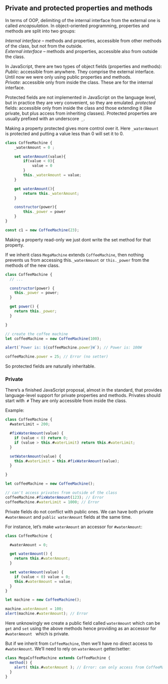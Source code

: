 ## Private and protected properties and methods
In terms of OOP, delimiting of the internal interface from the external one is called _encapsulation_.
In object-oriented programming, properties and methods are split into two groups:

_Internal interface_ – methods and properties, accessible from other methods of the class, but not from the outside.   
_External interface_ – methods and properties, accessible also from outside the class.

In JavaScript, there are two types of object fields (properties and methods):
_Public_: accessible from anywhere. They comprise the external interface. Until now we were only using public properties and methods.  
_Private_: accessible only from inside the class. These are for the internal interface.

Protected fields are not implemented in JavaScript on the language level, but in practice they are very convenient, so they are emulated.
_protected_ fields: accessible only from inside the class and those extending it (like private, but plus access from inheriting classes).
Protected properties are usually prefixed with an underscore`` _``.

Making a property protected gives more control over it. Here ``_waterAmount`` is protected and putting a value less than 0 will set it to 0. 
```js
class CoffeeMachine {
    _waterAmount = 0 ;

    set waterAmount(value){
        if(value < 0){
            value = 0
        }
        this._waterAmount = value;
    }

    get waterAmount(){
        return this._waterAmount; 
    }

    constructor(power){
        this._power = power
    }
}

const c1 = new CoffeeMachine(23);
```

Making a property read-only we just dont write the set method for that property.

If we inherit class ``MegaMachine`` extends ``CoffeeMachine``, then nothing prevents us from accessing this.``_waterAmount`` or ``this._power`` from the methods of the new class.
```js
class CoffeeMachine {
  // ...

  constructor(power) {
    this._power = power;
  }

  get power() {
    return this._power;
  }

}

// create the coffee machine
let coffeeMachine = new CoffeeMachine(100);

alert(`Power is: ${coffeeMachine.power}W`); // Power is: 100W

coffeeMachine.power = 25; // Error (no setter)
```

So protected fields are naturally inheritable.

### Private 
There’s a finished JavaScript proposal, almost in the standard, that provides language-level support for private properties and methods.
Privates should start with`` #`` They are only accessible from inside the class.

Example: 
```js
class CoffeeMachine {
  #waterLimit = 200;

  #fixWaterAmount(value) {
    if (value < 0) return 0;
    if (value > this.#waterLimit) return this.#waterLimit;
  }

  setWaterAmount(value) {
    this.#waterLimit = this.#fixWaterAmount(value);
  }

}

let coffeeMachine = new CoffeeMachine();

// can't access privates from outside of the class
coffeeMachine.#fixWaterAmount(123); // Error
coffeeMachine.#waterLimit = 1000; // Error
```
Private fields do not conflict with public ones. We can have both private `` #waterAmount`` and ``public waterAmount`` fields at the same time.

For instance, let’s make ``waterAmount`` an accessor for ``#waterAmount``:
```js
class CoffeeMachine {

  #waterAmount = 0;

  get waterAmount() {
    return this.#waterAmount;
  }

  set waterAmount(value) {
    if (value < 0) value = 0;
    this.#waterAmount = value;
  }
}

let machine = new CoffeeMachine();

machine.waterAmount = 100;
alert(machine.#waterAmount); // Error
```
Here unknowingly we create a public field called ``waterAmount`` which can be ``get`` and ``set`` using the above methods hence providing as an accessor for ``#waterAmount `` which is private. 

But if we inherit from ``CoffeeMachine``, then we’ll have no direct access to ``#waterAmount``. We’ll need to rely on ``waterAmount`` getter/setter:
```js
class MegaCoffeeMachine extends CoffeeMachine {
  method() {
    alert( this.#waterAmount ); // Error: can only access from CoffeeMachine
  }
}
```